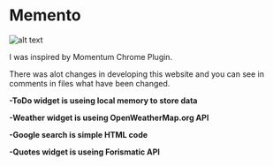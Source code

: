 # Memento
![alt text](http://res.cloudinary.com/sekenikola/image/upload/v1520349813/Artboard_1_3x_hqmlfk.png)

I was inspired by Momentum Chrome Plugin.

There was alot changes in developing this website and you can see in comments in files what have been changed.

**-ToDo widget is useing local memory to store data**

**-Weather widget is useing OpenWeatherMap.org API**

**-Google search is simple HTML code**

**-Quotes widget is useing Forismatic API**


